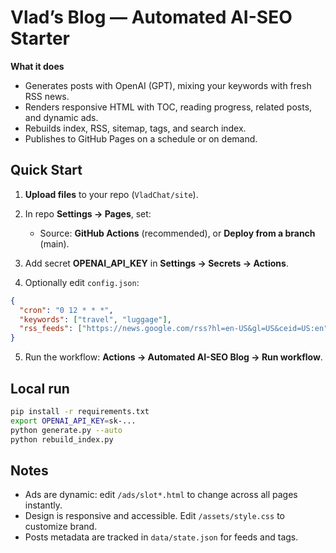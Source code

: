# Vlad’s Blog — Automated AI-SEO Starter

**What it does**
- Generates posts with OpenAI (GPT), mixing your keywords with fresh RSS news.
- Renders responsive HTML with TOC, reading progress, related posts, and dynamic ads.
- Rebuilds index, RSS, sitemap, tags, and search index.
- Publishes to GitHub Pages on a schedule or on demand.

## Quick Start

1) **Upload files** to your repo (`VladChat/site`).  
2) In repo **Settings → Pages**, set:
   - Source: **GitHub Actions** (recommended), or **Deploy from a branch** (main).

3) Add secret **OPENAI_API_KEY** in **Settings → Secrets → Actions**.

4) Optionally edit `config.json`:
```json
{
  "cron": "0 12 * * *",
  "keywords": ["travel", "luggage"],
  "rss_feeds": ["https://news.google.com/rss?hl=en-US&gl=US&ceid=US:en"]
}
```

5) Run the workflow: **Actions → Automated AI-SEO Blog → Run workflow**.

## Local run
```bash
pip install -r requirements.txt
export OPENAI_API_KEY=sk-...
python generate.py --auto
python rebuild_index.py
```

## Notes
- Ads are dynamic: edit `/ads/slot*.html` to change across all pages instantly.
- Design is responsive and accessible. Edit `/assets/style.css` to customize brand.
- Posts metadata are tracked in `data/state.json` for feeds and tags.
